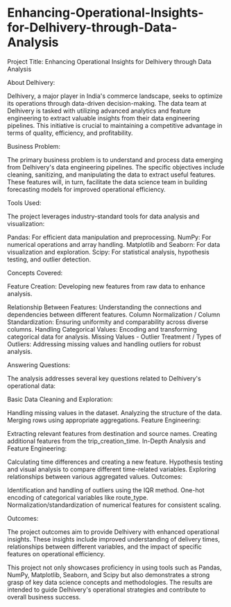 # Enhancing-Operational-Insights-for-Delhivery-through-Data-Analysis
Project Title: Enhancing Operational Insights for Delhivery through Data Analysis

About Delhivery:

Delhivery, a major player in India's commerce landscape, seeks to optimize its operations through data-driven decision-making. The data team at Delhivery is tasked with utilizing advanced analytics and feature engineering to extract valuable insights from their data engineering pipelines. This initiative is crucial to maintaining a competitive advantage in terms of quality, efficiency, and profitability.

Business Problem:

The primary business problem is to understand and process data emerging from Delhivery's data engineering pipelines. The specific objectives include cleaning, sanitizing, and manipulating the data to extract useful features. These features will, in turn, facilitate the data science team in building forecasting models for improved operational efficiency.

Tools Used:

The project leverages industry-standard tools for data analysis and visualization:

Pandas: For efficient data manipulation and preprocessing. NumPy: For numerical operations and array handling. Matplotlib and Seaborn: For data visualization and exploration. Scipy: For statistical analysis, hypothesis testing, and outlier detection.

Concepts Covered:

Feature Creation: Developing new features from raw data to enhance analysis.

Relationship Between Features: Understanding the connections and dependencies between different features. Column Normalization / Column Standardization: Ensuring uniformity and comparability across diverse columns. Handling Categorical Values: Encoding and transforming categorical data for analysis. Missing Values - Outlier Treatment / Types of Outliers: Addressing missing values and handling outliers for robust analysis.

Answering Questions:

The analysis addresses several key questions related to Delhivery's operational data:

Basic Data Cleaning and Exploration:

Handling missing values in the dataset. Analyzing the structure of the data. Merging rows using appropriate aggregations. Feature Engineering:

Extracting relevant features from destination and source names. Creating additional features from the trip_creation_time. In-Depth Analysis and Feature Engineering:

Calculating time differences and creating a new feature. Hypothesis testing and visual analysis to compare different time-related variables. Exploring relationships between various aggregated values. Outcomes:

Identification and handling of outliers using the IQR method. One-hot encoding of categorical variables like route_type. Normalization/standardization of numerical features for consistent scaling.

Outcomes:

The project outcomes aim to provide Delhivery with enhanced operational insights. These insights include improved understanding of delivery times, relationships between different variables, and the impact of specific features on operational efficiency.

This project not only showcases proficiency in using tools such as Pandas, NumPy, Matplotlib, Seaborn, and Scipy but also demonstrates a strong grasp of key data science concepts and methodologies. The results are intended to guide Delhivery's operational strategies and contribute to overall business success.
